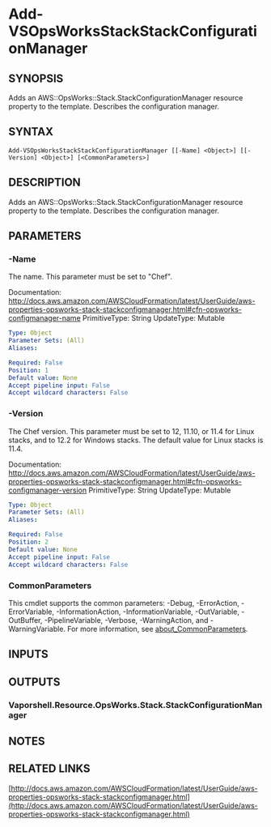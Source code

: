# Add-VSOpsWorksStackStackConfigurationManager

## SYNOPSIS
Adds an AWS::OpsWorks::Stack.StackConfigurationManager resource property to the template.
Describes the configuration manager.

## SYNTAX

```
Add-VSOpsWorksStackStackConfigurationManager [[-Name] <Object>] [[-Version] <Object>] [<CommonParameters>]
```

## DESCRIPTION
Adds an AWS::OpsWorks::Stack.StackConfigurationManager resource property to the template.
Describes the configuration manager.

## PARAMETERS

### -Name
The name.
This parameter must be set to "Chef".

Documentation: http://docs.aws.amazon.com/AWSCloudFormation/latest/UserGuide/aws-properties-opsworks-stack-stackconfigmanager.html#cfn-opsworks-configmanager-name
PrimitiveType: String
UpdateType: Mutable

```yaml
Type: Object
Parameter Sets: (All)
Aliases:

Required: False
Position: 1
Default value: None
Accept pipeline input: False
Accept wildcard characters: False
```

### -Version
The Chef version.
This parameter must be set to 12, 11.10, or 11.4 for Linux stacks, and to 12.2 for Windows stacks.
The default value for Linux stacks is 11.4.

Documentation: http://docs.aws.amazon.com/AWSCloudFormation/latest/UserGuide/aws-properties-opsworks-stack-stackconfigmanager.html#cfn-opsworks-configmanager-version
PrimitiveType: String
UpdateType: Mutable

```yaml
Type: Object
Parameter Sets: (All)
Aliases:

Required: False
Position: 2
Default value: None
Accept pipeline input: False
Accept wildcard characters: False
```

### CommonParameters
This cmdlet supports the common parameters: -Debug, -ErrorAction, -ErrorVariable, -InformationAction, -InformationVariable, -OutVariable, -OutBuffer, -PipelineVariable, -Verbose, -WarningAction, and -WarningVariable. For more information, see [about_CommonParameters](http://go.microsoft.com/fwlink/?LinkID=113216).

## INPUTS

## OUTPUTS

### Vaporshell.Resource.OpsWorks.Stack.StackConfigurationManager
## NOTES

## RELATED LINKS

[http://docs.aws.amazon.com/AWSCloudFormation/latest/UserGuide/aws-properties-opsworks-stack-stackconfigmanager.html](http://docs.aws.amazon.com/AWSCloudFormation/latest/UserGuide/aws-properties-opsworks-stack-stackconfigmanager.html)

